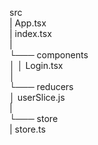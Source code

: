 src  
|   App.tsx  
|   index.tsx  
|  
└─── components  
│   │   Login.tsx  
│  
└─── reducers  
    │   userSlice.js  
    |     
    └─── store  
        |  store.ts  
